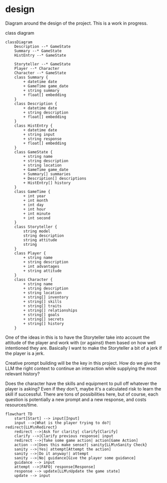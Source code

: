 # design
Diagram around the design of the project. This is a work in progress.

class diagram
```mermaid
classDiagram
    Description --* GameState
    Summary --* GameState
    HistEntry --* GameState

    Storyteller --* GameState
    Player --* Character
    Character --* GameState
    class Summary {
        + datetime date
        + GameTime game_date
        + string summary
        + float[] embedding
    }
    class Description {
        + datetime date
        + string description
        + float[] embedding
    }
    class HistEntry {
        + datetime date
        + string input
        + string response
        + float[] embedding
    }
    class GameState {
        + string name
        + string description
        + string location
        + GameTime game_date
        + Summary[] summaries
        + Description[] descriptions
        + HistEntry[] history
    }
    class GameTime {
        + int year
        + int month
        + int day
        + int hour
        + int minute
        + int second
    }
    class Storyteller {
        string model
        string description
        string attitude
        string 
    }
    class Player {
        + string name
        + string description
        + int advantages
        + string attitude
    }
    class Character {
        + string name
        + string description
        + string location
        + string[] inventory
        + string[] skills
        + string[] traits
        + string[] relationships
        + string[] goals
        + string[] secrets
        + string[] history
    }
```

One of the ideas in this is to have the Storyteller take into account the attitude of the player and work with (or against) them based on how well intentioned they are. Basically I want to make the Storyteller a bit of a jerk if the player is a jerk.

Creative prompt building will be the key in this project. How do we give the LLM the right context to continue an interaction while supplying the most relevant history?

Does the character have the skills and equipment to pull off whatever the player is asking? Even if they don't, maybe it's a calculated risk to learn the skill if successful. There are tons of possibilities here, but of course, each question is potentially a new prompt and a new response, and costs resources/time.

```mermaid
flowchart TD
    start[Start] --> input[Input]
    input -->|What is the player trying to do?| redirect{LLM\nRedirect}
    redirect -->|Ask for clarity| clarify[Clarify]
    clarify -->|Clarify previous response| input
    redirect -->|Take some game action| action[Game Action]
    action -->|Does this make sense?| sanity{LLM\nSanity Check}
    sanity -->|Yes| attempt[Attempt the action]
    sanity -->|Do it anyway!| attempt
    sanity -->|No| guidance[Give the player some guidance]
    guidance --> input
    attempt -->|FAFO| response[Response]
    response --> update[LLM\nUpdate the game state]
    update --> input
    
```